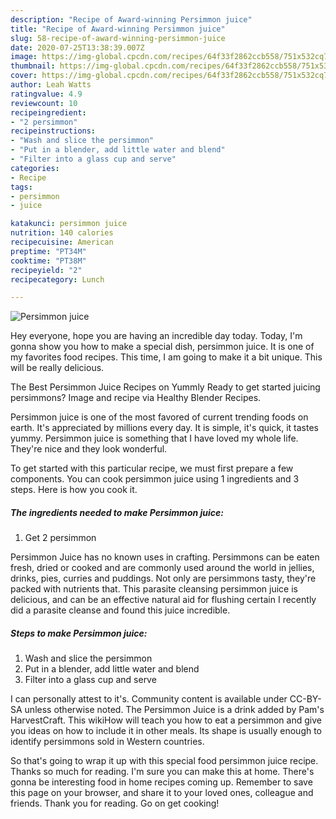 ```yaml
---
description: "Recipe of Award-winning Persimmon juice"
title: "Recipe of Award-winning Persimmon juice"
slug: 58-recipe-of-award-winning-persimmon-juice
date: 2020-07-25T13:38:39.007Z
image: https://img-global.cpcdn.com/recipes/64f33f2862ccb558/751x532cq70/persimmon-juice-recipe-main-photo.jpg
thumbnail: https://img-global.cpcdn.com/recipes/64f33f2862ccb558/751x532cq70/persimmon-juice-recipe-main-photo.jpg
cover: https://img-global.cpcdn.com/recipes/64f33f2862ccb558/751x532cq70/persimmon-juice-recipe-main-photo.jpg
author: Leah Watts
ratingvalue: 4.9
reviewcount: 10
recipeingredient:
- "2 persimmon"
recipeinstructions:
- "Wash and slice the persimmon"
- "Put in a blender, add little water and blend"
- "Filter into a glass cup and serve"
categories:
- Recipe
tags:
- persimmon
- juice

katakunci: persimmon juice 
nutrition: 140 calories
recipecuisine: American
preptime: "PT34M"
cooktime: "PT38M"
recipeyield: "2"
recipecategory: Lunch

---
```



![Persimmon juice](https://img-global.cpcdn.com/recipes/64f33f2862ccb558/751x532cq70/persimmon-juice-recipe-main-photo.jpg)

Hey everyone, hope you are having an incredible day today. Today, I'm gonna show you how to make a special dish, persimmon juice. It is one of my favorites food recipes. This time, I am going to make it a bit unique. This will be really delicious.

The Best Persimmon Juice Recipes on Yummly Ready to get started juicing persimmons? Image and recipe via Healthy Blender Recipes.

Persimmon juice is one of the most favored of current trending foods on earth. It's appreciated by millions every day. It is simple, it's quick, it tastes yummy. Persimmon juice is something that I have loved my whole life. They're nice and they look wonderful.


To get started with this particular recipe, we must first prepare a few components. You can cook persimmon juice using 1 ingredients and 3 steps. Here is how you cook it.

<!--inarticleads1-->

##### The ingredients needed to make Persimmon juice:

1. Get 2 persimmon


Persimmon Juice has no known uses in crafting. Persimmons can be eaten fresh, dried or cooked and are commonly used around the world in jellies, drinks, pies, curries and puddings. Not only are persimmons tasty, they&#39;re packed with nutrients that. This parasite cleansing persimmon juice is delicious, and can be an effective natural aid for flushing certain I recently did a parasite cleanse and found this juice incredible. 

<!--inarticleads2-->

##### Steps to make Persimmon juice:

1. Wash and slice the persimmon
1. Put in a blender, add little water and blend
1. Filter into a glass cup and serve


I can personally attest to it&#39;s. Community content is available under CC-BY-SA unless otherwise noted. The Persimmon Juice is a drink added by Pam&#39;s HarvestCraft. This wikiHow will teach you how to eat a persimmon and give you ideas on how to include it in other meals. Its shape is usually enough to identify persimmons sold in Western countries. 

So that's going to wrap it up with this special food persimmon juice recipe. Thanks so much for reading. I'm sure you can make this at home. There's gonna be interesting food in home recipes coming up. Remember to save this page on your browser, and share it to your loved ones, colleague and friends. Thank you for reading. Go on get cooking!
